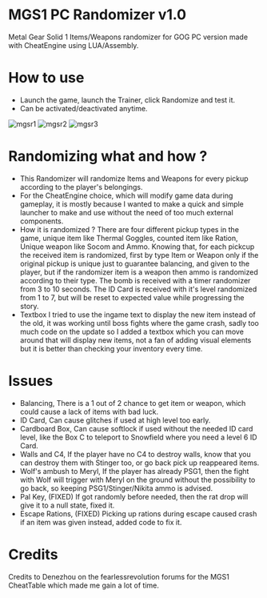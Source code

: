 # MGS1 PC Randomizer v1.0
Metal Gear Solid 1 Items/Weapons randomizer for GOG PC version made with CheatEngine using LUA/Assembly.

# How to use
- Launch the game, launch the Trainer, click Randomize and test it.
- Can be activated/deactivated anytime.

![mgsr1](https://user-images.githubusercontent.com/110473739/200180648-4c2b8633-8f7b-48a2-81da-f4322025265c.gif)
![mgsr2](https://user-images.githubusercontent.com/110473739/200182692-f0dfad0f-b495-404f-a05a-645a73f4fdd7.gif)
![mgsr3](https://user-images.githubusercontent.com/110473739/200182695-faac1141-7db9-4afc-8ffb-4af3d2e306ff.gif)

# Randomizing what and how ?
- This Randomizer will randomize Items and Weapons for every pickup according to the player's belongings.
- For the CheatEngine choice, which will modify game data during gameplay, 
  it is mostly because I wanted to make a quick and simple launcher to make and use without the need of too much external components.
- How it is randomized ? 
  There are four different pickup types in the game, unique item like Thermal Goggles, counted item like Ration, Unique weapon like Socom and Ammo.
  Knowing that, for each pickcup the received item is randomized, first by type Item or Weapon only if the original pickup is unique just to guarantee balancing,
  and given to the player, but if the randomizer item is a weapon then ammo is randomized according to their type.
  The bomb is received with a timer randomizer from 3 to 10 seconds.
  The ID Card is received with it's level randomized from 1 to 7, but will be reset to expected value while progressing the story. 
- Textbox 
  I tried to use the ingame text to display the new item instead of the old, it was working until boss fights where the game crash,
  sadly too much code on the update so I added a textbox which you can move around that will display new items, 
  not a fan of adding visual elements but it is better than checking your inventory every time.
  
# Issues
- Balancing, 
  There is a 1 out of 2 chance to get item or weapon, which could cause a lack of items with bad luck.
- ID Card,
  Can cause glitches if used at high level too early.
- Cardboard Box,
  Can cause softlock if used without the needed ID card level, like the Box C to teleport to Snowfield where you need a level 6 ID Card.
- Walls and C4,
  If the player have no C4 to destroy walls, know that you can destroy them with Stinger too, or go back pick up reappeared items.
- Wolf's ambush to Meryl,
  If the player has already PSG1, then the fight with Wolf will trigger with Meryl on the ground without the possibility to go back,
  so keeping PSG1/Stinger/Nikita ammo is advised.
- Pal Key, (FIXED)
  If got randomly before needed, then the rat drop will give it to a null state, fixed it.
- Escape Rations, (FIXED)
  Picking up rations during escape caused crash if an item was given instead, added code to fix it.

# Credits
Credits to Denezhou on the fearlessrevolution forums for the MGS1 CheatTable which made me gain a lot of time.
